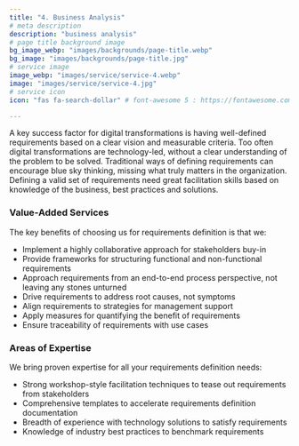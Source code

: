 ```yaml
---
title: "4. Business Analysis"
# meta description
description: "business analysis"
# page title background image
bg_image_webp: "images/backgrounds/page-title.webp"
bg_image: "images/backgrounds/page-title.jpg"
# service image
image_webp: "images/service/service-4.webp"
image: "images/service/service-4.jpg"
# service icon
icon: "fas fa-search-dollar" # font-awesome 5 : https://fontawesome.com/icons/

---
```


A key success factor for digital transformations is having well-defined requirements based on a clear vision and measurable criteria. Too often digital transformations are technology-led, without a clear understanding of the problem to be solved. Traditional ways of defining requirements can encourage blue sky thinking, missing what truly matters in the organization. Defining a valid set of requirements need great facilitation skills based on knowledge of the business, best practices and solutions.

### Value-Added Services

The key benefits of choosing us for requirements definition is that we:
-	Implement a highly collaborative approach for stakeholders buy-in
-	Provide frameworks for structuring functional and non-functional requirements
-	Approach requirements from an end-to-end process perspective, not leaving any stones unturned
-	Drive requirements to address root causes, not symptoms 
-	Align requirements to strategies for management support
-	Apply measures for quantifying the benefit of requirements
-	Ensure traceability of requirements with use cases


### Areas of Expertise

We bring proven expertise for all your requirements definition needs:
-	Strong workshop-style facilitation techniques to tease out requirements from stakeholders
-	Comprehensive templates to accelerate requirements definition documentation
-   Breadth of experience with technology solutions to satisfy requirements
-	Knowledge of industry best practices to benchmark requirements